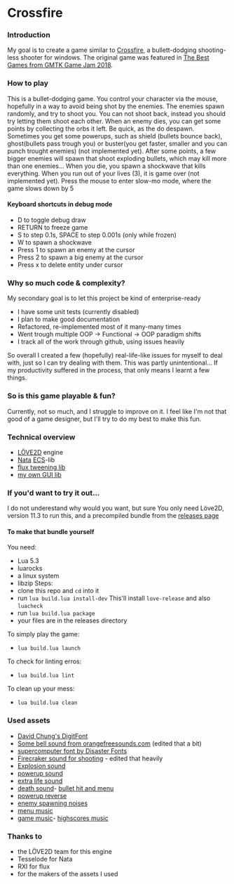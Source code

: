 # Crossfire

### Introduction
My goal is to create a game similar to [Crossfire](https://seet.itch.io/crossfire), a bullett-dodging shooting-less shooter for windows.
The original game was featured in [The Best Games from GMTK Game Jam 2018](https://www.youtube.com/watch?v=s2ebZXQ_J8Q).

### How to play
This is a bullet-dodging game. You control your character via the mouse, hopefully in a way to avoid being shot by the enemies. The enemies spawn randomly, and try to shoot you. You can not shoot back, instead you should try letting them shoot each other. When an enemy dies, you can get some points by collecting the orbs it left. Be quick, as the do despawn.
Sometimes you get some powerups, such as shield (bullets bounce back), ghost(bullets pass trough you) or buster(you get faster, smaller and you can punch trought enemies) (not implemented yet). After some points, a few bigger enemies will spawn that shoot exploding bullets, which may kill more than one enemies...
When you die, you spawn a shockwave that kills everything. When you run out of your lives (3), it is game over (not implemented yet).
Press the mouse to enter slow-mo mode, where the game slows down by 5

#### Keyboard shortcuts in debug mode
- D to toggle debug draw
- RETURN to freeze game
- S to step 0.1s, SPACE to step 0.001s (only while frozen)
- W to spawn a shockwave
- Press 1 to spawn an enemy at the cursor
- Press 2 to spawn a big enemy at the cursor
- Press x to delete entity under cursor

### Why so much code & complexity?
My secondary goal is to let this project be kind of enterprise-ready
- I have some unit tests (currently disabled)
- I plan to make good documentation
- Refactored, re-implemented most of it many-many times
- Went trough multiple OOP -> Functional -> OOP paradigm shifts
- I track all of the work through github, using issues heavily

So overall I created a few (hopefully) real-life-like issues for myself to deal with, just so I can try dealing with them. This was partly unintentional...
If my productivity suffered in the process, that only means I learnt a few things.

### So is this game playable & fun?
Currently, not so much, and I struggle to improve on it.
I feel like I'm not that good of a game designer, but I'll try to do my best to make this fun.

### Technical overview
 - [LÖVE2D](https://love2d.org/) engine
 - [Nata](https://github.com/tesselode/nata/) [ECS](https://en.wikipedia.org/wiki/Entity_component_system)-lib
 - [flux tweening lib](https://github.com/rxi/flux)
 - [my own GUI lib](https://github.com/sassszem/yalg)

### If you'd want to try it out...
I do not underestand why would you want, but sure
You only need Löve2D, version 11.3 to run this, and a precompiled bundle from the [releases page](https://github.com/Sasszem/crossfire/releases)

#### To make that bundle yourself
You need:
 - Lua 5.3
 - luarocks
 - a linux system
 - libzip
Steps:
- clone this repo and `cd` into it
- run `lua build.lua install-dev`
This'll install `love-release` and also `luacheck`
- run `lua build.lua package`
- your files are in the releases directory

To simply play the game:
- `lua build.lua launch`

To check for linting erros:
- `lua build.lua lint`

To clean up your mess:
- `lua build.lua clean`

### Used assets
- [David Chung's DigitFont](https://www.1001fonts.com/01-digit-font.html)
- [Some bell sound from orangefreesounds.com](http://www.orangefreesounds.com/ding-ding-ding/) (edited that a bit)
- [supercomputer font by Disaster Fonts](https://www.1001fonts.com/supercomputer-font.html)
- [Firecraker sound for shooting](http://www.orangefreesounds.com/firecracker-sounds/) - edited that heavily 
- [Explosion sound](http://www.orangefreesounds.com/8-bit-explosion/)
- [powerup sound](http://www.orangefreesounds.com/video-game-bonus-bell-sound-effect/)
- [extra life sound](http://www.orangefreesounds.com/video-game-bonus-bell-sound-effect/)
- [death sound](http://www.orangefreesounds.com/free-explosion-sound-effect/)- [bullet hit and menu](http://www.orangefreesounds.com/single-hammer-hit-on-wood/)
- [powerup reverse](http://www.orangefreesounds.com/shut-down-sound-effect/)
- [enemy spawning noises](http://www.orangefreesounds.com/vanishing-sound-effect/)
- [menu music](http://www.orangefreesounds.com/synth-bassline-124-bpm/)
- [game music](http://www.orangefreesounds.com/soft-lounge-background-track/)- [highscores music](http://www.orangefreesounds.com/groove-synth-loop-130-bpm/)

### Thanks to
 - the LÖVE2D team for this engine
 - Tesselode for Nata
 - RXI for flux
 - for the makers of the assets I used
